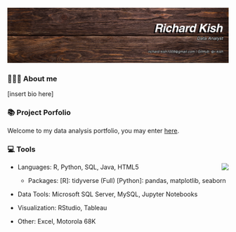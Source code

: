 ![Banner](https://github.com/r-kish/r-kish/blob/main/Banner.png)

### 🙋🏻‍♂️ About me
[insert bio here]

### 📚 Project Porfolio
Welcome to my data analysis portfolio, you may enter [here](https://github.com/r-kish/Portfolio).

### 💻 Tools
<a href="https://github.com/anuraghazra/github-readme-stats">
  <img align="right" src="https://github-readme-stats.vercel.app/api/top-langs/?username=r-kish&layout=compact" />
</a>

- Languages: R, Python, SQL, Java, HTML5
  - Packages: [R]: tidyverse (Full)  [Python]: pandas, matplotlib, seaborn

- Data Tools: Microsoft SQL Server, MySQL, Jupyter Notebooks
  
- Visualization: RStudio, Tableau
  
- Other: Excel, Motorola 68K

<!--
**r-kish/r-kish** is a ✨ _special_ ✨ repository because its `README.md` (this file) appears on your GitHub profile.

Here are some ideas to get you started:

- 🔭 I’m currently working on ...
- 🌱 I’m currently learning ...
- 👯 I’m looking to collaborate on ...
- 🤔 I’m looking for help with ...
- 💬 Ask me about ...
- 📫 How to reach me: ...
- 😄 Pronouns: ...
- ⚡ Fun fact: ...
-->
